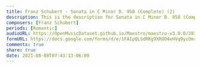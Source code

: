 ```yaml
---
title: Franz Schubert - Sonata in C Minor D. 958 (Complete) (2)
description: This is the description for Sonata in C Minor D. 958 (Complete) by Franz Schubert
composers: [Franz Schubert]
periods: [Romantic]
audioURL: https://OpenMusicDataset.github.io/Maestro/maestro-v3.0.0/2014/MIDI-UNPROCESSED_19-20-21_R2_2014_MID--AUDIO_21_R2_2014_wav.midi
formURL: https://docs.google.com/forms/d/e/1FAIpQLSdRKg9XROO4xHVq9ycOmrO9JiO_9a-4STBkNtt7-vrf68bHLw/viewform
comments: true
share: true
date: 2021-08-08T07:43:13-06:00
---
```

